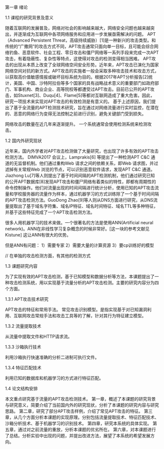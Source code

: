 第一章 绪论

1.1 课程的研究背景及意义

随着互联网的发展普及，网络对社会的影响越来越大，网络安全问题也越来越突出，并逐渐成为互联网中各项网络服务和应用进一步发展亟需解决的问题。
APT（Advanced Persistent Threat，高级持续威胁）[1]是一种新兴的攻击类型。和传统的“广撒网”的攻击方式不同，APT攻击通常只面向单一目标，且可能会综合网络钓鱼、恶意软件、社会工程、零日攻击和僵尸网络等一系列手段来完成一次APT攻击，有着隐蔽性、复杂性等特点，这使得对攻击的检测变得相当困难。
APT攻击的出现从本质上改变了全球网络空间安全形势。近年来，APT攻击已演化为国家网络空间对抗的新方式。APT攻击的实施者一般会采取多种攻击技术和攻击方式，以获取高价值敏感情报或破坏目标系统为目的。根据2017年APT分析报告[2]统计，美国、中国、沙特阿拉伯等多个国家的具有战略战术意义的重要部门如政府部门、军事机构、商业企业、高等院校等都遭受过APT攻击。目前已公开的APT攻击，如Stuxnet[3]、Duqu[4]、Flame[5]等都对互联网造成了重大危害。因此，研究一项技术来实现对APT攻击的有效检测是有意义的。
基于上述原因，我们提出了基于全流量的APT检测技术研究，旨在通过对网络流量进行实时监控，在潜在的、恶意的网络行为变得无法控制之前进行识别，避免关键部门受到损失。


网络攻击的数量在近几年来逐渐提升。
一个系统通常会使用检测系统来检测攻击。

1.2 国内外研究现状

近年来，国内外学者对APT攻击检测做了大量研究，也出现了许多有效的APT攻击检测方法。
DIMVA2017 会议上，Lamprakis[6] 等提出了一种检测APT C&C 通道的无监督机制。他们通过重构Web 请求之间的依赖关系，即Web 请求图，并过滤掉有关常规Web 浏览的节点，可以识别恶意软件请求，发现APT C&C 通道。Jiazhong Lu[7]等人则提出了基于时间间隔的APT检测机制，他们通过研究已知的公开APT数据库[8]发现APT攻击和僵尸网络有着类似的特性，即都有周期性的命令控制操作。他们对流量出现的时间间隔进行统计分析，使用已知的APT攻击流量和学校服务器的流量作为样本，通过机器学习的方式训练除了一个基于时间间隔的APT攻击检测方法。GuoDong Zhao[9]等人则从DNS方面进行研究，从DNS流量提取出了基于域名字符集、域名IP特征、域名时间特征、域名TTL等多种特征，并基于这些特征完成了一个APT攻击检测方法。


很多人用机器学习的技术来做。一个很著名的方法是使用ANN(Artificial neural network)。ANN在非线性学习复杂概念的时候非常好。[这一块的参考文献见Kistune]
这让ANN有很大的优势。

但是ANN有问题：
1）需要专家
2）需要大量的计算资源
3）要cp训练好的模型

// 在单独的攻击检测方面，有其他的检测方式

1.3 课题研究内容

为了实现有效的APT攻击检测，基于已知模型和数据分析等方法，本课题提出了一种攻击检测系统，用以实现基于流量分析的APT攻击检测。主要的研究内容分为四个方面。

1.3.1 APT攻击技术研究

APT攻击的特征和常用手法。
常见攻击识别模型。是指实现基于对已知漏洞利用、互联网攻击常规手法和攻击工具等的了解，针对其行为特征建立模型。

1.3.2 流量提取技术

从流量中提取文件和HTTP请求流。

1.3.3 沙箱执行技术

利用沙箱执行快速准确的分析二进制可执行文件。

1.3.4 特征匹配技术

利用已知的数据库和机器学习的方式进行特征匹配。

1.4 论文结构安排

本文重点研究基于流量的APT攻击检测技术。
第一章，概述了本课题的研究背景与研究意义，简要介绍了当前国内外的研究现状，分析了本课题的研究内容与研究思路。
第二章，研究了部分APT攻击样例，介绍了常见APT攻击的特征。
第三章，从几个方面分析本课题的实现原理。分别包括流量提取技术、特征匹配技术、沙箱分析技术、基于机器学习的识别技术。
第四章，研究本系统的具体实现。
第五章，通过对之前流量的重放，分析本课题的优劣所在。
第六章，对本课题进行了总结。分析实验中出现的问题，并提出改进方法，展望了本系统的希望发展方向。


